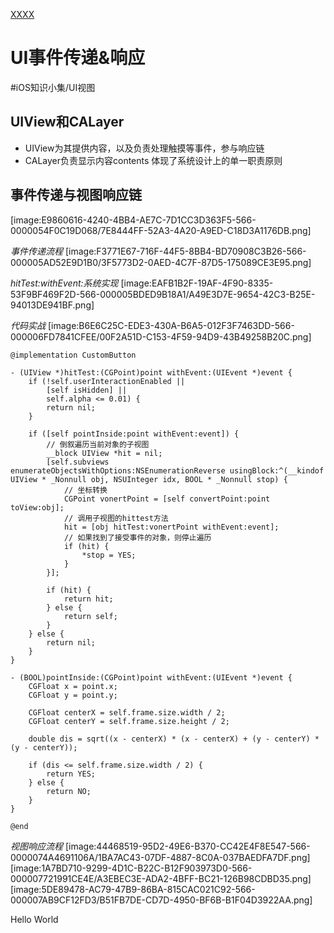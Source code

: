 [XXXX](#jump)
# 	UI事件传递&响应
#iOS知识小集/UI视图
## UIView和CALayer
* UIView为其提供内容，以及负责处理触摸等事件，参与响应链
* CALayer负责显示内容contents
体现了系统设计上的单一职责原则

## 事件传递与视图响应链
[image:E9860616-4240-4BB4-AE7C-7D1CC3D363F5-566-0000054F0C19D068/7E8444FF-52A3-4A20-A9ED-C18D3A1176DB.png]

*事件传递流程*
[image:F3771E67-716F-44F5-8BB4-BD70908C3B26-566-000005AD52E9D1B0/3F5773D2-0AED-4C7F-87D5-175089CE3E95.png]

*hitTest:withEvent:系统实现*
[image:EAFB1B2F-19AF-4F90-8335-53F9BF469F2D-566-000005BDED9B18A1/A49E3D7E-9654-42C3-B25E-94013DE941BF.png]

*代码实战*
[image:B6E6C25C-EDE3-430A-B6A5-012F3F7463DD-566-000006FD7841CFEE/00F2A51D-C153-4F59-94D9-43B49258B20C.png]
```
@implementation CustomButton

- (UIView *)hitTest:(CGPoint)point withEvent:(UIEvent *)event {
    if (!self.userInteractionEnabled ||
        [self isHidden] ||
        self.alpha <= 0.01) {
        return nil;
    }
    
    if ([self pointInside:point withEvent:event]) {
        // 倒叙遍历当前对象的子视图
        __block UIView *hit = nil;
        [self.subviews enumerateObjectsWithOptions:NSEnumerationReverse usingBlock:^(__kindof UIView * _Nonnull obj, NSUInteger idx, BOOL * _Nonnull stop) {
            // 坐标转换
            CGPoint vonertPoint = [self convertPoint:point toView:obj];
            // 调用子视图的hittest方法
            hit = [obj hitTest:vonertPoint withEvent:event];
            // 如果找到了接受事件的对象，则停止遍历
            if (hit) {
                *stop = YES;
            }
        }];
        
        if (hit) {
            return hit;
        } else {
            return self;
        }
    } else {
        return nil;
    }
}

- (BOOL)pointInside:(CGPoint)point withEvent:(UIEvent *)event {
    CGFloat x = point.x;
    CGFloat y = point.y;
    
    CGFloat centerX = self.frame.size.width / 2;
    CGFloat centerY = self.frame.size.height / 2;
    
    double dis = sqrt((x - centerX) * (x - centerX) + (y - centerY) * (y - centerY));
    
    if (dis <= self.frame.size.width / 2) {
        return YES;
    } else {
        return NO;
    }
}

@end
```

*视图响应流程*
[image:44468519-95D2-49E6-B370-CC42E4F8E547-566-0000074A4691106A/1BA7AC43-07DF-4887-8C0A-037BAEDFA7DF.png]
[image:1A7BD710-9299-4D1C-B22C-B12F903973D0-566-000007721991CE4E/A3EBEC3E-ADA2-4BFF-BC21-126B98CDBD35.png]
[image:5DE89478-AC79-47B9-86BA-815CAC021C92-566-000007AB9CF12FD3/B51FB7DE-CD7D-4950-BF6B-B1F04D3922AA.png]

<span id="jump">Hello World</span>

